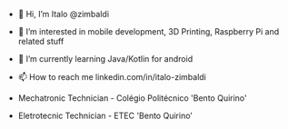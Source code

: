 - 👋 Hi, I’m Italo @zimbaldi
- 👀 I’m interested in mobile development, 3D Printing, Raspberry Pi and related stuff
- 🌱 I’m currently learning Java/Kotlin for android
- 📫 How to reach me linkedin.com/in/italo-zimbaldi

- Mechatronic Technician - Colégio Politécnico 'Bento Quirino'
- Eletrotecnic Technician - ETEC 'Bento Quirino'



<!---
zimbaldi/zimbaldi is a ✨ special ✨ repository because its `README.md` (this file) appears on your GitHub profile.
You can click the Preview link to take a look at your changes.
--->
